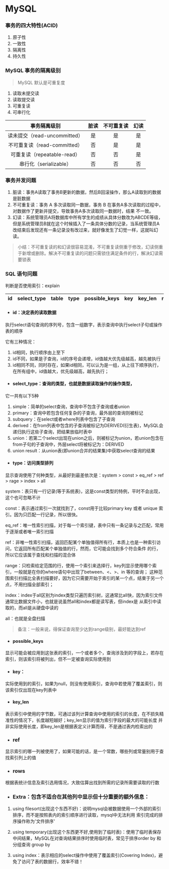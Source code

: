 # MySQL

### 事务的四大特性(ACID)
1. 原子性
2. 一致性
3. 隔离性
4. 持久性

### MySQL 事务的隔离级别
> MySQL 默认是可重复度
1. 读取未提交读
2. 读取提交读
3. 可重复读
4. 可串行化


| 事务隔离级别 | 脏读 | 不可重复读 | 幻读 |
| :---: | :---: | :---: | :---: |
|读未提交（read-uncommitted） | 是 | 是 | 是 |
|不可重复读（read-committed） | 否 | 是 | 是 |
|可重复读（repeatable-read） | 否 | 否 | 是 |
|串行化（serializable） | 否 | 否 | 否 |

### 事务并发问题

1. 脏读：事务A读取了事务B更新的数据，然后B回滚操作，那么A读取到的数据是脏数据
2. 不可重复读：事务 A 多次读取同一数据，事务 B 在事务A多次读取的过程中，对数据作了更新并提交，导致事务A多次读取同一数据时，结果 不一致。
3. 幻读：系统管理员A将数据库中所有学生的成绩从具体分数改为ABCDE等级，但是系统管理员B就在这个时候插入了一条具体分数的记录，当系统管理员A改结束后发现还有一条记录没有改过来，就好像发生了幻觉一样，这就叫幻读。
> 小结：不可重复读的和幻读很容易混淆，不可重复读侧重于修改，幻读侧重于新增或删除。解决不可重复读的问题只需锁住满足条件的行，解决幻读需要锁表

### SQL 语句问题

判断是否使用索引：explain

| id | select_type | table | type | possible_keys | key | key_len | ref | rows | Extra|
| :---: | :---: | :---: | :---: | :---: | :---: | :---: | :---: | :---: | :---: |


- #### id：决定表的读取数据

执行select语句查询的序列号，包含一组数字，表示查询中执行select子句或操作表的顺序

它有三种情况：
1. id相同，执行顺序由上至下
2. id不同，如果是子查询，id的序号会递增，id值越大优先级越高，越先被执行
3. id相同不同，同时存在，如果id相同，可以认为是一组，从上往下顺序执行，在所有组中，id值越大，优先级越高，越先执行；


- #### select_type：查询的类型，也就是数据读取操作的操作类型，

它一共有以下5种
1. simple：简单的select查询，查询中不包含子查询或者union
2. primary：查询中若包含任何复杂的子查询，最外层的查询则被标记
3. subquery：在select或者where列表中包含了子查询
4. derived：在from列表中包含的子查询被标记为DERIVED(衍生表)，MySQL会递归执行这些子查询，把结果放临时表中
5. union：若第二个select出现在union之后，则被标记为union，若union包含在from子句的子查询中，外层select将被标记为：DERIVED
6. union result：从union表(即union合并的结果集)中获取select查询的结果


- #### type：访问类型排列  
 
显示查询使用了何种类型，从最好到最差依次是：system > const > eq_ref > ref > rage > index > all

system：表只有一行记录(等于系统表)，这是const类型的特例，平时不会出现，这个也可忽略不计

const：表示通过索引一次就找到了，const用于比较primary key 或者 unique 索引。因为只匹配一行记录，所以很快。

eq_ref：唯一性索引扫描，对于每一个索引键，表中只有一条记录与之匹配，常用于逐渐或者唯一索引扫描

ref：非唯一性索引扫描，返回匹配某个单独值得所有行，本质上也是一种索引访问，它返回所有匹配某个单独值的行，然而，它可能会找到多个符合条件
的行，所以它应该属于查找和扫描的混合体

range：只检索给定范围的行，使用一个索引来选择行，key列显示使用哪个索引，一般就是在你的where语句中出现了between、<、>、in 等的查询；
这种范围索引扫描比全表扫描要好，因为它只需要开始于索引的某一个点，结束于另一个点，不用扫描全部索引；

index：index于all区别为index类型只遍历索引树，这通常比all快，因为索引文件通常比数据文件小，也就是说虽然all和index都是读写表，但index是
从索引中读取的，而all是从硬盘中读的

all：也就是全盘扫描
> 备注：一般来说，得保证查询至少达到range级别，最好能达到ref


- #### possible_keys
显示可能会被应用到这张表的索引，一个或者多个，查询涉及到的字段上，若存在索引，则该索引将被列出，但不一定被查询实际使用到

 
- #### key：
实际使用到的索引，如果为null，则没有使用索引，查询中若使用了覆盖索引，则该索引仅出现在key列表中


- #### key_len
表示索引中使用的字节数，可通过该列计算查询中使用的索引的长度，在不损失精准性的情况下，长度越短越好；key_len显示的值为索引字段的最大的可能长度
并非实际使用长度，即key_len是根据表定义计算而得，不是通过表内检索出的

- ### ref
显示索引的哪一列被使用了，如果可能的话，是一个常数，哪些列或常量别用于查找索引列上的值

- ### rows
根据表统计信息及索引选用情况，大致估算出找到所需的记录所需要读取的行数

- ### Extra：包含不适合在其他列中显示但十分重要的额外信息：
1. using filesort(出现这个东西不好)：说明mysql会被数据使用一个外部的索引排序，而不是按照表内的索引顺序进行读取，mysql中无法利用
索引完成的排序操作称为'文件排序'

2. using temporary(出现这个东西更不好,使用到了临时表)：使用了临时表保存中间结果，MySQL在对查询结果排序时使用临时表，常见于排序order by
和分组查询 group by

3. using index：表示相应的select操作中使用了覆盖索引(Covering Index)，避免了访问了表的数据行，效率不错！



































